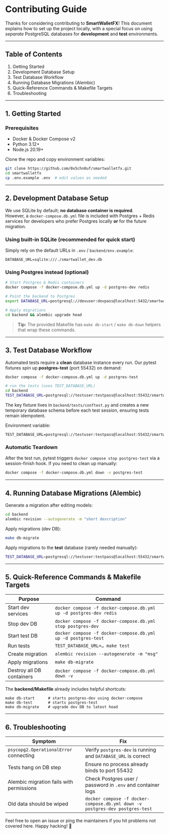 # Contributing Guide

Thanks for considering contributing to **SmartWalletFX**! This document explains how to set up the project locally, with a special focus on using _separate_ PostgreSQL databases for **development** and **test** environments.

---

## Table of Contents

1. Getting Started
2. Development Database Setup
3. Test Database Workflow
4. Running Database Migrations (Alembic)
5. Quick-Reference Commands & Makefile Targets
6. Troubleshooting

---

## 1. Getting Started

### Prerequisites

- Docker & Docker Compose v2
- Python 3.12+
- Node.js 20.19+

Clone the repo and copy environment variables:

```bash
git clone https://github.com/0x5chn0uf/smartwalletfx.git
cd smartwalletfx
cp .env.example .env  # edit values as needed
```

---

## 2. Development Database Setup

We use SQLite by default; **no database container is required**.  
However, a `docker-compose.db.yml` file is included with Postgres + Redis services for developers who prefer Postgres locally **or** for the future migration.

### Using built-in SQLite (recommended for quick start)

Simply rely on the default URLs in `.env` / `backend/env.example`:

```env
DATABASE_URL=sqlite:///./smartwallet_dev.db
```

### Using Postgres instead (optional)

```bash
# Start Postgres & Redis containers
docker compose -f docker-compose.db.yml up -d postgres-dev redis

# Point the backend to Postgres
export DATABASE_URL=postgresql://devuser:devpass@localhost:5432/smartwallet_dev

# Apply migrations
cd backend && alembic upgrade head
```

> **Tip:** The provided Makefile has `make db-start` / `make db-down` helpers that wrap these commands.

---

## 3. Test Database Workflow

Automated tests require a **clean** database instance every run. Our pytest fixtures spin up **postgres-test** (port 55432) on demand:

```bash
docker compose -f docker-compose.db.yml up -d postgres-test

# run the tests (uses TEST_DATABASE_URL)
cd backend
TEST_DATABASE_URL=postgresql://testuser:testpass@localhost:55432/smartwallet_test make test
```

The key fixture lives in `backend/tests/conftest.py` and creates a new temporary database schema before each test session, ensuring tests remain idempotent.

Environment variable:

```
TEST_DATABASE_URL=postgresql://testuser:testpass@localhost:55432/smartwallet_test
```

### Automatic Teardown

After the test run, pytest triggers `docker compose stop postgres-test` via a session-finish hook. If you need to clean up manually:

```bash
docker compose -f docker-compose.db.yml down -v postgres-test
```

---

## 4. Running Database Migrations (Alembic)

Generate a migration after editing models:

```bash
cd backend
alembic revision --autogenerate -m "short description"
```

Apply migrations (dev DB):

```bash
make db-migrate
```

Apply migrations to the **test** database (rarely needed manually):

```bash
TEST_DATABASE_URL=postgresql://testuser:testpass@localhost:55432/smartwallet_test alembic upgrade head
```

---

## 5. Quick-Reference Commands & Makefile Targets

| Purpose                   | Command                                                            |
| ------------------------- | ------------------------------------------------------------------ |
| Start dev services        | `docker compose -f docker-compose.db.yml up -d postgres-dev redis` |
| Stop dev DB               | `docker compose -f docker-compose.db.yml stop postgres-dev`        |
| Start test DB             | `docker compose -f docker-compose.db.yml up -d postgres-test`      |
| Run tests                 | `TEST_DATABASE_URL=… make test`                                    |
| Create migration          | `alembic revision --autogenerate -m "msg"`                         |
| Apply migrations          | `make db-migrate`                                                  |
| Destroy all DB containers | `docker compose -f docker-compose.db.yml down -v`                  |

The **backend/Makefile** already includes helpful shortcuts:

```make
make db-start      # starts postgres-dev using docker-compose
make db-test       # starts postgres-test
make db-migrate    # upgrade dev DB to latest head
```

---

## 6. Troubleshooting

| Symptom                                  | Fix                                                                          |
| ---------------------------------------- | ---------------------------------------------------------------------------- |
| `psycopg2.OperationalError` connecting   | Verify `postgres-dev` is running and `DATABASE_URL` is correct               |
| Tests hang on DB step                    | Ensure no process already binds to port 55432                                |
| Alembic migration fails with permissions | Check Postgres user / password in `.env` and container logs                  |
| Old data should be wiped                 | `docker compose -f docker-compose.db.yml down -v postgres-dev postgres-test` |

Feel free to open an issue or ping the maintainers if you hit problems not covered here. Happy hacking! :rocket:
